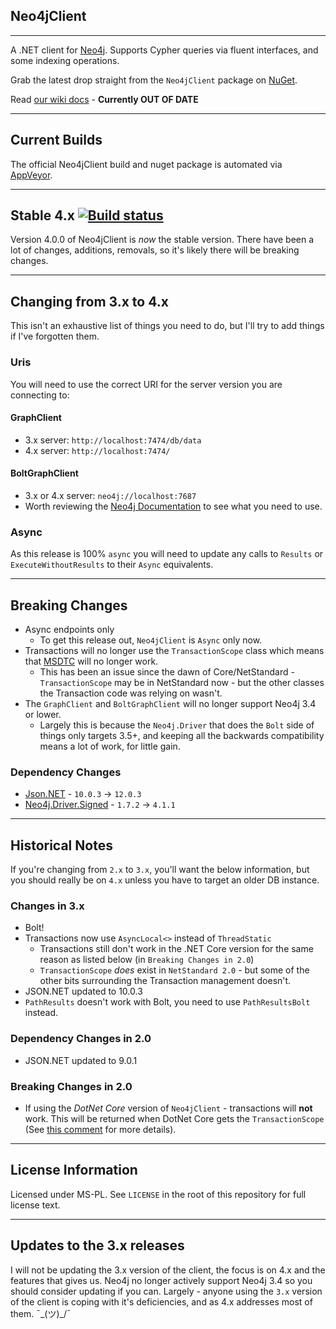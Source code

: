 ## Neo4jClient 
---

A .NET client for [Neo4j](https://neo4j.com). Supports Cypher queries via fluent interfaces, and some indexing operations.

Grab the latest drop straight from the `Neo4jClient` package on [NuGet](http://nuget.org/List/Packages/Neo4jClient).

Read [our wiki docs](https://github.com/DotNet4Neo4j/Neo4jClient/wiki) - **Currently OUT OF DATE**

---
## Current Builds
The official Neo4jClient build and nuget package is automated via [AppVeyor](http://www.appveyor.com). 

---
## Stable 4.x [![Build status](https://ci.appveyor.com/api/projects/status/q96upd53uq0hyepe?svg=true)](https://ci.appveyor.com/project/ChrisSkardon/neo4jclient)

Version 4.0.0 of Neo4jClient is _now_ the stable version. There have been a lot of changes, additions, removals, so it's likely there will be breaking changes.

---

## Changing from 3.x to 4.x

This isn't an exhaustive list of things you need to do, but I'll try to add things if I've forgotten them.

### Uris

You will need to use the correct URI for the server version you are connecting to:

#### GraphClient
  * 3.x server: `http://localhost:7474/db/data`
  * 4.x server: `http://localhost:7474/`

#### BoltGraphClient
 * 3.x or 4.x server: `neo4j://localhost:7687`
 * Worth reviewing the [Neo4j Documentation](https://neo4j.com/docs/driver-manual/current/client-applications/#driver-configuration-examples) to see what you need to use.

 ### Async

 As this release is 100% `async` you will need to update any calls to `Results` or `ExecuteWithoutResults` to their `Async` equivalents.

---

## Breaking Changes

* Async endpoints only
  * To get this release out, `Neo4jClient` is `Async` only now. 
* Transactions will no longer use the `TransactionScope` class which means that [MSDTC](https://en.wikipedia.org/wiki/Microsoft_Distributed_Transaction_Coordinator) will no longer work.
  * This has been an issue since the dawn of Core/NetStandard - `TransactionScope` may be in NetStandard now - but the other classes the Transaction code was relying on wasn't. 
* The `GraphClient` and `BoltGraphClient` will no longer support Neo4j 3.4 or lower.
  * Largely this is because the `Neo4j.Driver` that does the `Bolt` side of things only targets 3.5+, and keeping all the backwards compatibility means a lot of work, for little gain.

### Dependency Changes

* [Json.NET](https://www.nuget.org/packages/Newtonsoft.Json/) - `10.0.3` -> `12.0.3`
* [Neo4j.Driver.Signed](https://www.nuget.org/packages/Neo4j.Driver.Signed/4.1.1) - `1.7.2` -> `4.1.1`

---
## Historical Notes

If you're changing from `2.x` to `3.x`, you'll want the below information, but you should really be on `4.x` unless you have to target an older DB instance.

### Changes in 3.x

* Bolt!
* Transactions now use `AsyncLocal<>` instead of `ThreadStatic`
  * Transactions still don't work in the .NET Core version for the same reason as listed below (in `Breaking Changes in 2.0`)
  * `TransactionScope` _does_ exist in `NetStandard 2.0` - but some of the other bits surrounding the Transaction management doesn't. 
* JSON.NET updated to 10.0.3
* `PathResults` doesn't work with Bolt, you need to use `PathResultsBolt` instead.

### Dependency Changes in 2.0

* JSON.NET updated to 9.0.1 

### Breaking Changes in 2.0

* If using the *DotNet Core* version of `Neo4jClient` - transactions will **not** work. This will be returned when DotNet Core gets the `TransactionScope` (See [this comment](https://github.com/Readify/Neo4jClient/issues/135#issuecomment-231981065) for more details).

---

## License Information

Licensed under MS-PL. See `LICENSE` in the root of this repository for full license text.

---

## Updates to the 3.x releases

I will not be updating the 3.x version of the client, the focus is on 4.x and the features that gives us. Neo4j no longer actively support Neo4j 3.4 so you should consider updating if you can. Largely - anyone using the `3.x` version of the client is coping with it's deficiencies, and as 4.x addresses most of them. ¯\_(ツ)_/¯
